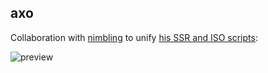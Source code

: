 ## axo

Collaboration with [nimbling](https://github.com/nimbling) to unify [his SSR and ISO scripts](https://github.com/nimbling/Nimbling_Scripts):

![preview](https://thumbs.gfycat.com/UniformSorrowfulIbadanmalimbe-size_restricted.gif)
